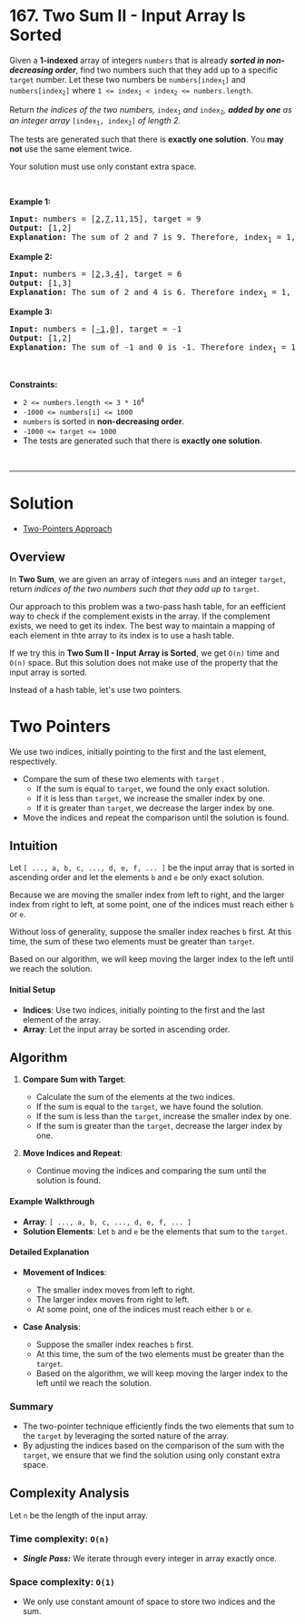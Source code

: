 # 167. Two Sum II - Input Array Is Sorted

<div><p>Given a <strong>1-indexed</strong> array of integers <code>numbers</code> that is already <strong><em>sorted in non-decreasing order</em></strong>, find two numbers such that they add up to a specific <code>target</code> number. Let these two numbers be <code>numbers[index<sub>1</sub>]</code> and <code>numbers[index<sub>2</sub>]</code> where <code>1 &lt;= index<sub>1</sub> &lt; index<sub>2</sub> &lt;= numbers.length</code>.</p>

<p>Return<em> the indices of the two numbers, </em><code>index<sub>1</sub></code><em> and </em><code>index<sub>2</sub></code><em>, <strong>added by one</strong> as an integer array </em><code>[index<sub>1</sub>, index<sub>2</sub>]</code><em> of length 2.</em></p>

<p>The tests are generated such that there is <strong>exactly one solution</strong>. You <strong>may not</strong> use the same element twice.</p>

<p>Your solution must use only constant extra space.</p>

<p>&nbsp;</p>
<p><strong class="example">Example 1:</strong></p>

<pre><strong>Input:</strong> numbers = [<u>2</u>,<u>7</u>,11,15], target = 9
<strong>Output:</strong> [1,2]
<strong>Explanation:</strong> The sum of 2 and 7 is 9. Therefore, index<sub>1</sub> = 1, index<sub>2</sub> = 2. We return [1, 2].
</pre>

<p><strong class="example">Example 2:</strong></p>

<pre><strong>Input:</strong> numbers = [<u>2</u>,3,<u>4</u>], target = 6
<strong>Output:</strong> [1,3]
<strong>Explanation:</strong> The sum of 2 and 4 is 6. Therefore index<sub>1</sub> = 1, index<sub>2</sub> = 3. We return [1, 3].
</pre>

<p><strong class="example">Example 3:</strong></p>

<pre><strong>Input:</strong> numbers = [<u>-1</u>,<u>0</u>], target = -1
<strong>Output:</strong> [1,2]
<strong>Explanation:</strong> The sum of -1 and 0 is -1. Therefore index<sub>1</sub> = 1, index<sub>2</sub> = 2. We return [1, 2].
</pre>

<p>&nbsp;</p>
<p><strong>Constraints:</strong></p>

<ul>
	<li><code>2 &lt;= numbers.length &lt;= 3 * 10<sup>4</sup></code></li>
	<li><code>-1000 &lt;= numbers[i] &lt;= 1000</code></li>
	<li><code>numbers</code> is sorted in <strong>non-decreasing order</strong>.</li>
	<li><code>-1000 &lt;= target &lt;= 1000</code></li>
	<li>The tests are generated such that there is <strong>exactly one solution</strong>.</li>
</ul>
</div>

<br>

---

# Solution

- [Two-Pointers Approach](#two-pointers)

## Overview

In **Two Sum**, we are given an array of integers `nums` and an integer `target`, return *indices of the two numbers such that they add up to* `target`.

Our approach to this problem was a two-pass hash table, for an eefficient way to check if the complement exists in the array. If the complement exists, we need to get its index. The best way to maintain a mapping of each element in thte array to its index is to use a hash table.

If we try this in **Two Sum II - Input Array is Sorted**, we get `O(n)` time and `O(n)` space. But this solution does not make use of the property that the input array is sorted.

Instead of a hash table, let's use two pointers.

# Two Pointers

We use two indices, initially pointing to the first and the last element, respectively. 

- Compare the sum of these two elements with `target` . 
  - If the sum is equal to `target`, we found the only exact solution. 
  - If it is less than `target`, we increase the smaller index by one. 
  - If it is greater than `target`, we decrease the larger index by one. 
- Move the indices and repeat the comparison until the solution is found.

## **Intuition**

Let `[ ..., a, b, c, ..., d, e, f, ... ]` be the input array that is sorted in ascending order and let the elements `b` and `e` be only exact solution. 

Because we are moving the smaller index from left to right, and the larger index from right to left, at some point, one of the indices must reach either `b` or `e`. 

Without loss of generality, suppose the smaller index reaches `b` first. At this time, the sum of these two elements must be greater than `target`.

Based on our algorithm, we will keep moving the larger index to the left until we reach the solution.

#### Initial Setup

- **Indices**: Use two indices, initially pointing to the first and the last element of the array.
- **Array**: Let the input array be sorted in ascending order.

## **Algorithm**

1. **Compare Sum with Target**:
   - Calculate the sum of the elements at the two indices.
   - If the sum is equal to the `target`, we have found the solution.
   - If the sum is less than the `target`, increase the smaller index by one.
   - If the sum is greater than the `target`, decrease the larger index by one.

2. **Move Indices and Repeat**:
   - Continue moving the indices and comparing the sum until the solution is found.

#### Example Walkthrough

- **Array**: `[ ..., a, b, c, ..., d, e, f, ... ]`
- **Solution Elements**: Let `b` and `e` be the elements that sum to the `target`.

#### Detailed Explanation

- **Movement of Indices**:
  - The smaller index moves from left to right.
  - The larger index moves from right to left.
  - At some point, one of the indices must reach either `b` or `e`.

- **Case Analysis**:
  - Suppose the smaller index reaches `b` first.
  - At this time, the sum of the two elements must be greater than the `target`.
  - Based on the algorithm, we will keep moving the larger index to the left until we reach the solution.

### Summary

- The two-pointer technique efficiently finds the two elements that sum to the `target` by leveraging the sorted nature of the array.
- By adjusting the indices based on the comparison of the sum with the `target`, we ensure that we find the solution using only constant extra space.

## **Complexity Analysis**

Let `n` be the length of the input array.

### **Time complexity**: `O(n)`
  - ***Single Pass:*** We iterate through every integer in array exactly once.

### **Space complexity**: `O(1)`
  - We only use constant amount of space to store two indices and the sum.

